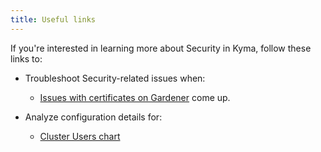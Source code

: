 ```yaml
---
title: Useful links
---
```


If you're interested in learning more about Security in Kyma, follow these links to:

- Troubleshoot Security-related issues when:
  - [Issues with certificates on Gardener](../troubleshooting/sec-01-certificates-gardener.md) come up.

- Analyze configuration details for:
  - [Cluster Users chart](../../05-technical-reference/05-configuration-parameters/sec-01-cluster-users.md)
  
